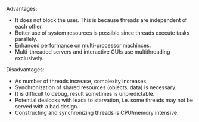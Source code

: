 


Advantages:
- It does not block the user. This is because threads are independent of each other.
- Better use of system resources is possible since threads execute tasks parallely.
- Enhanced performance on multi-processor machinces.
- Multi-threaded servers and interactive GUIs use multithreading exclusively.

Disadvantages:
- As number of threads increase, complexity increases.
- Synchronization of shared resources (objects, data) is necessary.
- It is difficult to debug, result sometimes is unpredictable.
- Potential dealocks with leads to starvation, i.e. some threads may not be served with a bad design.
- Constructing and synchronizing threads is CPU/memory intensive.
